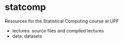 # statcomp
Resources for the Statistical Computing course at UPF

- lectures: source files and compiled lectures
- data: datasets
